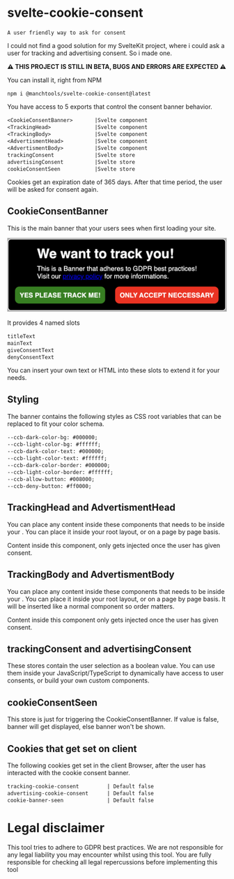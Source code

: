 # svelte-cookie-consent

`A user friendly way to ask for consent`

I could not find a good solution for my SvelteKit project, where i could ask a user for tracking and advertising consent. So i made one.

**⚠️ THIS PROJECT IS STILL IN BETA, BUGS AND ERRORS ARE EXPECTED ⚠️**

You can install it, right from NPM

    npm i @manchtools/svelte-cookie-consent@latest

You have access to 5 exports that control the consent banner behavior.

```
<CookieConsentBanner>       |Svelte component
<TrackingHead>			    |Svelte component
<TrackingBody>			    |Svelte component
<AdvertismentHead>			|Svelte component
<AdvertismentBody>			|Svelte component
trackingConsent			    |Svelte store
advertisingConsent			|Svelte store
cookieConsentSeen		    |Svelte store
```

Cookies get an expiration date of 365 days. After that time period, the user will be asked for consent again.

## CookieConsentBanner

This is the main banner that your users sees when first loading your site.

![Cookie consent banner](screenshots/consentBanner.png)

It provides 4 named slots

```
titleText
mainText
giveConsentText
denyConsentText
```

You can insert your own text or HTML into these slots to extend it for your needs.

## Styling

The banner contains the following styles as CSS root variables that can be replaced to fit your color schema.

```
--ccb-dark-color-bg: #000000;
--ccb-light-color-bg: #ffffff;
--ccb-dark-color-text: #000000;
--ccb-light-color-text: #ffffff;
--ccb-dark-color-border: #000000;
--ccb-light-color-border: #ffffff;
--ccb-allow-button: #008000;
--ccb-deny-button: #ff0000;
```

## TrackingHead and AdvertismentHead

You can place any content inside these components that needs to be inside your <head>.
You can place it inside your root layout, or on a page by page basis.

Content inside this component, only gets injected once the user has given consent.

## TrackingBody and AdvertismentBody

You can place any content inside these components that needs to be inside your <body>.
You can place it inside your root layout, or on a page by page basis.
It will be inserted like a normal component so order matters.

Content inside this component only gets injected once the user has given consent.

## trackingConsent and advertisingConsent

These stores contain the user selection as a boolean value.
You can use them inside your JavaScript/TypeScript to dynamically have access to user consents, or build your own custom components.

## cookieConsentSeen

This store is just for triggering the CookieConsentBanner.
If value is false, banner will get displayed, else banner won't be shown.

## Cookies that get set on client

The following cookies get set in the client Browser, after the user has interacted with the cookie consent banner.

```
tracking-cookie-consent         | Default false
advertising-cookie-consent      | Default false
cookie-banner-seen              | Default false
```

# Legal disclaimer

This tool tries to adhere to GDPR best practices. We are not responsible for any legal liability you may encounter whilst using this tool. You are fully responsible for checking all legal repercussions before implementing this tool
